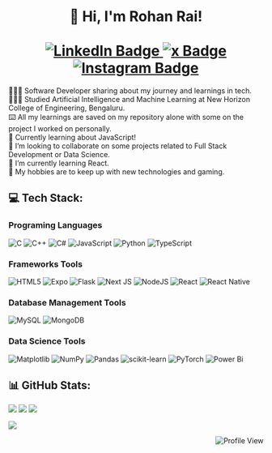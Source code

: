 <div id="header" align="center">
  <h1>
    <!-- 
    <img src="https://media.giphy.com/media/JqmupuTVZYaQX5s094/giphy.gif?cid=790b7611jl0k6qf8wqwqxqddlrjbecady6rp37q6hla253jw&ep=v1_gifs_search&rid=giphy.gif&ct=g" width="100"/><br>
    -->
    👋 Hi, I'm Rohan Rai!<br><br>
    <div id="badges">
      <a href="https://linkedin.com/in/rohxnrai">
        <img src="https://img.shields.io/badge/LinkedIn-blue?logo=linkedin&logoColor=white&style=for-the-badge" alt="LinkedIn Badge"/>
      </a>
      <a href="https://x.com/rohxnrai">
        <img src="https://img.shields.io/badge/X-black?style=for-the-badge&logo=X&logoColor=white" alt="x Badge"/>
      </a>
      <a href="https://instagram.com/rohxn_rai">
        <img src="https://img.shields.io/badge/Instagram-%23E4405F.svg?style=for-the-badge&logo=Instagram&logoColor=white" alt="Instagram Badge"/>
      </a>
    </div>
  </h1>
</div>


👩🏻‍💻 Software Developer sharing about my journey and learnings in tech.<br>
👩🏻‍🎓 Studied Artificial Intelligence and Machine Learning at New Horizon College of Engineering, Bengaluru.<br>
⌨️ All my learnings are saved on my repository alone with some on the project I worked on personally.<br>
💭 Currently learning about JavaScript!<br>
👯 I’m looking to collaborate on some projects related to Full Stack Development or Data Science.<br>
🌱 I’m currently learning React.<br>
💬 My hobbies are to keep up with new technologies and gaming.


<h2>💻 Tech Stack:</h2>
<h3>Programing Languages</h3>

![C](https://img.shields.io/badge/c-%2300599C.svg?style=for-the-badge&logo=c&logoColor=white) 
![C++](https://img.shields.io/badge/c++-%2300599C.svg?style=for-the-badge&logo=c%2B%2B&logoColor=white) 
![C#](https://img.shields.io/badge/c%23-%23239120.svg?style=for-the-badge&logo=csharp&logoColor=white) 
![JavaScript](https://img.shields.io/badge/javascript-%23323330.svg?style=for-the-badge&logo=javascript&logoColor=%23F7DF1E) 
![Python](https://img.shields.io/badge/python-3670A0?style=for-the-badge&logo=python&logoColor=ffdd54) 
![TypeScript](https://img.shields.io/badge/typescript-%23007ACC.svg?style=for-the-badge&logo=typescript&logoColor=white) <br>
<h3>Frameworks Tools</h3>

![HTML5](https://img.shields.io/badge/html5-%23E34F26.svg?style=for-the-badge&logo=html5&logoColor=white) 
![Expo](https://img.shields.io/badge/expo-1C1E24?style=for-the-badge&logo=expo&logoColor=#D04A37) 
![Flask](https://img.shields.io/badge/flask-%23000.svg?style=for-the-badge&logo=flask&logoColor=white) 
![Next JS](https://img.shields.io/badge/Next-black?style=for-the-badge&logo=next.js&logoColor=white) 
![NodeJS](https://img.shields.io/badge/node.js-6DA55F?style=for-the-badge&logo=node.js&logoColor=white) 
![React](https://img.shields.io/badge/react-%2320232a.svg?style=for-the-badge&logo=react&logoColor=%2361DAFB) 
![React Native](https://img.shields.io/badge/react_native-%2320232a.svg?style=for-the-badge&logo=react&logoColor=%2361DAFB) <br>
<h3>Database Management Tools</h3>

![MySQL](https://img.shields.io/badge/mysql-4479A1.svg?style=for-the-badge&logo=mysql&logoColor=white) 
![MongoDB](https://img.shields.io/badge/MongoDB-%234ea94b.svg?style=for-the-badge&logo=mongodb&logoColor=white) <br>
<h3>Data Science Tools</h3>

![Matplotlib](https://img.shields.io/badge/Matplotlib-%23ffffff.svg?style=for-the-badge&logo=Matplotlib&logoColor=black) 
![NumPy](https://img.shields.io/badge/numpy-%23013243.svg?style=for-the-badge&logo=numpy&logoColor=white) 
![Pandas](https://img.shields.io/badge/pandas-%23150458.svg?style=for-the-badge&logo=pandas&logoColor=white) 
![scikit-learn](https://img.shields.io/badge/scikit--learn-%23F7931E.svg?style=for-the-badge&logo=scikit-learn&logoColor=white) 
![PyTorch](https://img.shields.io/badge/PyTorch-%23EE4C2C.svg?style=for-the-badge&logo=PyTorch&logoColor=white) 
![Power Bi](https://img.shields.io/badge/power_bi-F2C811?style=for-the-badge&logo=powerbi&logoColor=black)

<div id="github-stats">
  
## 📊 GitHub Stats:
![](https://github-readme-stats.vercel.app/api?username=rohxn-rai&theme=dark&hide_border=false&include_all_commits=false&count_private=false)
![](https://github-readme-streak-stats.herokuapp.com/?user=rohxn-rai&theme=dark&hide_border=false)
![](https://github-readme-stats.vercel.app/api/top-langs/?username=rohxn-rai&theme=dark&hide_border=false&include_all_commits=false&count_private=false&layout=compact)

</div>

![](https://quotes-github-readme.vercel.app/api?type=horizontal&theme=radical)

<div id="profile-view" align="right">
  <img src="https://visitcount.itsvg.in/api?id=rohxn-rai&icon=10&color=13)](https://visitcount.itsvg.in" alt="Profile View" />
</div>
